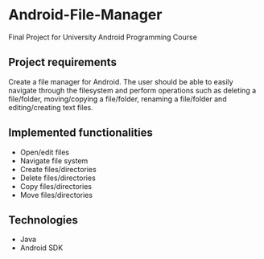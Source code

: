 
# Android-File-Manager

Final Project for University Android Programming Course

## Project requirements

Create a file manager for Android. The user should be able to easily navigate through the filesystem and perform operations such as deleting a file/folder, moving/copying a file/folder, renaming a file/folder and editing/creating text files.

## Implemented functionalities

- Open/edit files
- Navigate file system
- Create files/directories
- Delete files/directories
- Copy files/directories
- Move files/directories

## Technologies

- Java
- Android SDK
